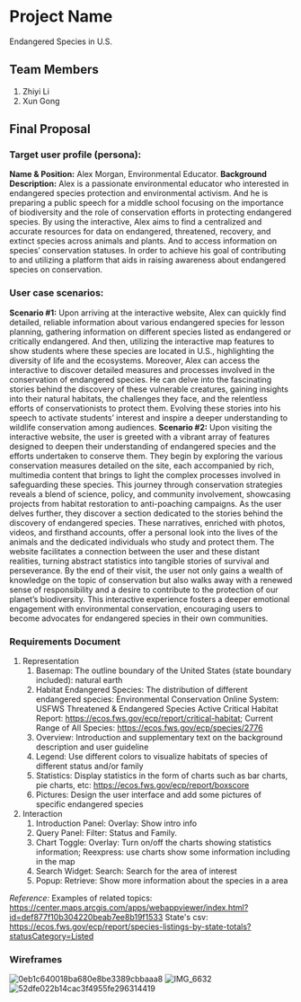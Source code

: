 #  Project Name
Endangered Species in U.S.

## Team Members
1. Zhiyi Li
2. Xun Gong

## Final Proposal
### Target user profile (persona):
**Name & Position:** Alex Morgan, Environmental Educator.
**Background Description:** Alex is a passionate environmental educator who interested in endangered species protection and environmental activism. And he is preparing a public speech for a middle school focusing on the importance of biodiversity and the role of conservation efforts in protecting endangered species. By using the interactive, Alex aims to find a centralized and accurate resources for data on endangered, threatened, recovery, and extinct species across animals and plants. And to access information on species’ conservation statuses. In order to achieve his goal of contributing to and utilizing a platform that aids in raising awareness about endangered species on conservation.
### User case scenarios: 
**Scenario #1:**
   Upon arriving at the interactive website, Alex can quickly find detailed, reliable information about various endangered species for lesson planning, gathering information on different species listed as endangered or critically endangered. And then, utilizing the interactive map features to show students where these species are located in U.S., highlighting the diversity of life and the ecosystems. Moreover, Alex can access the interactive to discover detailed measures and processes involved in the conservation of endangered species. He can delve into the fascinating stories behind the discovery of these vulnerable creatures, gaining insights into their natural habitats, the challenges they face, and the relentless efforts of conservationists to protect them. Evolving these stories into his speech to activate students’ interest and inspire a deeper understanding to wildlife conservation among audiences.
**Scenario #2:**
   Upon visiting the interactive website, the user is greeted with a vibrant array of features designed to deepen their understanding of endangered species and the efforts undertaken to conserve them. They begin by exploring the various conservation measures detailed on the site, each accompanied by rich, multimedia content that brings to light the complex processes involved in safeguarding these species. This journey through conservation strategies reveals a blend of science, policy, and community involvement, showcasing projects from habitat restoration to anti-poaching campaigns.
   As the user delves further, they discover a section dedicated to the stories behind the discovery of endangered species. These narratives, enriched with photos, videos, and firsthand accounts, offer a personal look into the lives of the animals and the dedicated individuals who study and protect them. The website facilitates a connection between the user and these distant realities, turning abstract statistics into tangible stories of survival and perseverance. By the end of their visit, the user not only gains a wealth of knowledge on the topic of conservation but also walks away with a renewed sense of responsibility and a desire to contribute to the protection of our planet’s biodiversity. This interactive experience fosters a deeper emotional engagement with environmental conservation, encouraging users to become advocates for endangered species in their own communities.
### Requirements Document
 1. Representation
    1. Basemap: The outline boundary of the United States (state boundary included): natural earth
    2. Habitat Endangered Species: The distribution of different endangered species:
       Environmental Conservation Online System:
       USFWS Threatened & Endangered Species Active Critical Habitat Report: https://ecos.fws.gov/ecp/report/critical-habitat;
       Current Range of All Species: https://ecos.fws.gov/ecp/species/2776          
    3. Overview: Introduction and supplementary text on the background description and user guideline
    4. Legend: Use different colors to visualize habitats of species of different status and/or family
    5. Statistics: Display statistics in the form of charts such as bar charts, pie charts, etc: https://ecos.fws.gov/ecp/report/boxscore
    6. Pictures: Design the user interface and add some pictures of specific endangered species
 3. Interaction
    1. Introduction Panel: Overlay: Show intro info
    2. Query Panel: Filter: Status and Family.
    3. Chart Toggle: Overlay: Turn on/off the charts showing statistics information; Reexpress: use charts show some information including in the map 
    4. Search Widget: Search: Search for the area of interest
    5. Popup: Retrieve: Show more information about the species in a area

*Reference:*
Examples of related topics: https://center.maps.arcgis.com/apps/webappviewer/index.html?id=def877f10b304220beab7ee8b19f1533
State's csv: https://ecos.fws.gov/ecp/report/species-listings-by-state-totals?statusCategory=Listed 


### Wireframes
![0eb1c640018ba680e8be3389cbbaaa8](https://github.com/xiaoguaishou0202yy/2024_Endangered-Species-US/assets/158022313/626024fd-8c5e-4112-852b-2936d3fee11c)
![IMG_6632](https://github.com/xiaoguaishou0202yy/2024_Endangered-Species-US/assets/157653332/5fd5114a-d298-4e23-a977-637c380aa1e6)
![52dfe022b14cac3f4955fe296314419](https://github.com/xiaoguaishou0202yy/2024_Endangered-Species-US/assets/158022313/ea3dcfea-09c9-4f2e-b72c-47005992ed44)










